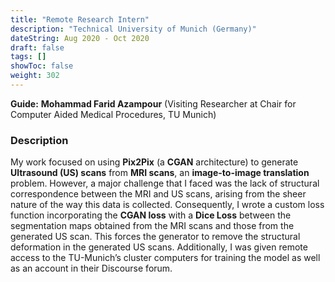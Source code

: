 ```yaml
---
title: "Remote Research Intern"
description: "Technical University of Munich (Germany)"
dateString: Aug 2020 - Oct 2020
draft: false
tags: []
showToc: false
weight: 302
--- 
```

**Guide:** **Mohammad Farid Azampour** (Visiting Researcher at Chair for Computer Aided Medical Procedures, TU Munich)

### Description

My work focused on using **Pix2Pix** (a **CGAN** architecture) to generate **Ultrasound (US) scans** from **MRI scans**, an **image-to-image translation** problem. However, a major challenge that I faced was the lack of structural correspondence between the MRI and US scans, arising from the sheer nature of the way this data is collected. Consequently, I wrote a custom loss function incorporating the **CGAN loss** with a **Dice Loss** between the segmentation maps obtained from the MRI scans and those from the generated US scan. This forces the generator to remove the structural deformation in the generated US scans. Additionally, I was given remote access to the TU-Munich’s cluster computers for training the model as well as an account in their Discourse forum.
